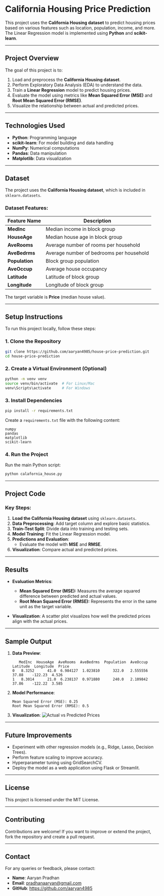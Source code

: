 # **California Housing Price Prediction**

This project uses the **California Housing dataset** to predict housing prices based on various features such as location, population, income, and more. The Linear Regression model is implemented using **Python** and **scikit-learn**.

---

## **Project Overview**

The goal of this project is to:
1. Load and preprocess the **California Housing dataset**.
2. Perform Exploratory Data Analysis (EDA) to understand the data.
3. Train a **Linear Regression** model to predict housing prices.
4. Evaluate the model using metrics like **Mean Squared Error (MSE)** and **Root Mean Squared Error (RMSE)**.
5. Visualize the relationship between actual and predicted prices.

---

## **Technologies Used**

- **Python**: Programming language
- **scikit-learn**: For model building and data handling
- **NumPy**: Numerical computations
- **Pandas**: Data manipulation
- **Matplotlib**: Data visualization

---

## **Dataset**

The project uses the **California Housing dataset**, which is included in `sklearn.datasets`.

### Dataset Features:

| Feature Name      | Description                             |
|-------------------|-----------------------------------------|
| **MedInc**        | Median income in block group            |
| **HouseAge**      | Median house age in block group         |
| **AveRooms**      | Average number of rooms per household   |
| **AveBedrms**     | Average number of bedrooms per household|
| **Population**    | Block group population                  |
| **AveOccup**      | Average house occupancy                 |
| **Latitude**      | Latitude of block group                 |
| **Longitude**     | Longitude of block group                |

The target variable is **Price** (median house value).

---

## **Setup Instructions**

To run this project locally, follow these steps:

### **1. Clone the Repository**

```bash
git clone https://github.com/aaryan4985/house-price-prediction.git
cd house-price-prediction
```

### **2. Create a Virtual Environment (Optional)**

```bash
python -m venv venv
source venv/bin/activate  # For Linux/Mac
venv\Scripts\activate     # For Windows
```

### **3. Install Dependencies**

```bash
pip install -r requirements.txt
```

Create a `requirements.txt` file with the following content:
```
numpy
pandas
matplotlib
scikit-learn
```

### **4. Run the Project**

Run the main Python script:

```bash
python calafornia_house.py
```

---

## **Project Code**

### Key Steps:

1. **Load the California Housing dataset** using `sklearn.datasets`.
2. **Data Preprocessing**: Add target column and explore basic statistics.
3. **Train-Test Split**: Divide data into training and testing sets.
4. **Model Training**: Fit the Linear Regression model.
5. **Predictions and Evaluation**:
    - Evaluate the model with **MSE** and **RMSE**.
6. **Visualization**: Compare actual and predicted prices.

---

## **Results**

- **Evaluation Metrics**:
   - **Mean Squared Error (MSE):** Measures the average squared difference between predicted and actual values.
   - **Root Mean Squared Error (RMSE):** Represents the error in the same unit as the target variable.

- **Visualization**:
   A scatter plot visualizes how well the predicted prices align with the actual prices.

---

## **Sample Output**

1. **Data Preview**:
   ```
      MedInc  HouseAge  AveRooms  AveBedrms  Population  AveOccup  Latitude  Longitude  Price
   0   8.3252      41.0  6.984127  1.023810      322.0   2.555556     37.88    -122.23  4.526
   1   8.3014      21.0  6.238137  0.971880      240.0   2.109842     37.86    -122.22  3.585
   ```

2. **Model Performance**:
   ```
   Mean Squared Error (MSE): 0.25
   Root Mean Squared Error (RMSE): 0.5
   ```

3. **Visualization**:
   ![Actual vs Predicted Prices](image_placeholder.png)

---

## **Future Improvements**

- Experiment with other regression models (e.g., Ridge, Lasso, Decision Trees).
- Perform feature scaling to improve accuracy.
- Hyperparameter tuning using GridSearchCV.
- Deploy the model as a web application using Flask or Streamlit.

---

## **License**

This project is licensed under the MIT License.

---

## **Contributing**

Contributions are welcome! If you want to improve or extend the project, fork the repository and create a pull request.

---

## **Contact**

For any queries or feedback, please contact:

- **Name**: Aaryan Pradhan
- **Email**: pradhanaaryan@gmail.com
- **GitHub**: https://github.com/aaryan4985
